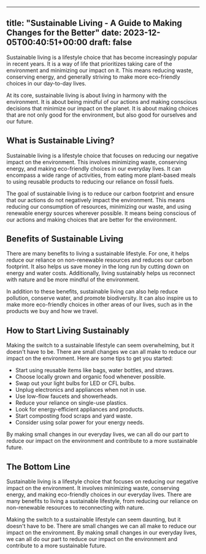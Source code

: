 
---
title: "Sustainable Living - A Guide to Making Changes for the Better"
date: 2023-12-05T00:40:51+00:00
draft: false
---

Sustainable living is a lifestyle choice that has become increasingly popular in recent years. It is a way of life that prioritizes taking care of the environment and minimizing our impact on it. This means reducing waste, conserving energy, and generally striving to make more eco-friendly choices in our day-to-day lives. 

At its core, sustainable living is about living in harmony with the environment. It is about being mindful of our actions and making conscious decisions that minimize our impact on the planet. It is about making choices that are not only good for the environment, but also good for ourselves and our future. 

## What is Sustainable Living?

Sustainable living is a lifestyle choice that focuses on reducing our negative impact on the environment. This involves minimizing waste, conserving energy, and making eco-friendly choices in our everyday lives. It can encompass a wide range of activities, from eating more plant-based meals to using reusable products to reducing our reliance on fossil fuels. 

The goal of sustainable living is to reduce our carbon footprint and ensure that our actions do not negatively impact the environment. This means reducing our consumption of resources, minimizing our waste, and using renewable energy sources wherever possible. It means being conscious of our actions and making choices that are better for the environment. 

## Benefits of Sustainable Living

There are many benefits to living a sustainable lifestyle. For one, it helps reduce our reliance on non-renewable resources and reduces our carbon footprint. It also helps us save money in the long run by cutting down on energy and water costs. Additionally, living sustainably helps us reconnect with nature and be more mindful of the environment. 

In addition to these benefits, sustainable living can also help reduce pollution, conserve water, and promote biodiversity. It can also inspire us to make more eco-friendly choices in other areas of our lives, such as in the products we buy and how we travel. 

## How to Start Living Sustainably

Making the switch to a sustainable lifestyle can seem overwhelming, but it doesn't have to be. There are small changes we can all make to reduce our impact on the environment. Here are some tips to get you started: 

- Start using reusable items like bags, water bottles, and straws. 
- Choose locally grown and organic food whenever possible. 
- Swap out your light bulbs for LED or CFL bulbs. 
- Unplug electronics and appliances when not in use. 
- Use low-flow faucets and showerheads. 
- Reduce your reliance on single-use plastics. 
- Look for energy-efficient appliances and products. 
- Start composting food scraps and yard waste. 
- Consider using solar power for your energy needs. 

By making small changes in our everyday lives, we can all do our part to reduce our impact on the environment and contribute to a more sustainable future. 

## The Bottom Line

Sustainable living is a lifestyle choice that focuses on reducing our negative impact on the environment. It involves minimizing waste, conserving energy, and making eco-friendly choices in our everyday lives. There are many benefits to living a sustainable lifestyle, from reducing our reliance on non-renewable resources to reconnecting with nature. 

Making the switch to a sustainable lifestyle can seem daunting, but it doesn't have to be. There are small changes we can all make to reduce our impact on the environment. By making small changes in our everyday lives, we can all do our part to reduce our impact on the environment and contribute to a more sustainable future.
